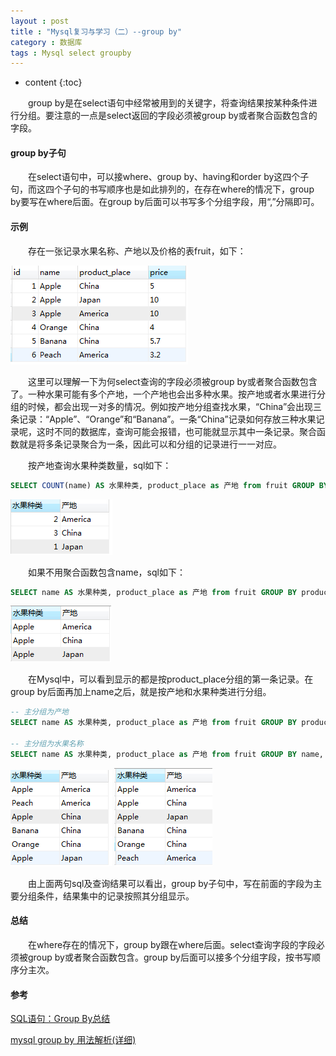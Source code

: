 ```yaml
---
layout : post
title : "Mysql复习与学习（二）--group by"
category : 数据库
tags : Mysql select groupby
---
```

* content
{:toc}

　　group by是在select语句中经常被用到的关键字，将查询结果按某种条件进行分组。要注意的一点是select返回的字段必须被group by或者聚合函数包含的字段。




#### group by子句

　　在select语句中，可以接where、group by、having和order by这四个子句，而这四个子句的书写顺序也是如此排列的，在存在where的情况下，group by要写在where后面。在group by后面可以书写多个分组字段，用“,”分隔即可。

#### 示例

　　存在一张记录水果名称、产地以及价格的表fruit，如下：

![fruit表内容](https://github.com/shiliewrain/shiliewrain.github.io/blob/master/img/select-groupby-table.png?raw=true)

　　这里可以理解一下为何select查询的字段必须被group by或者聚合函数包含了。一种水果可能有多个产地，一个产地也会出多种水果。按产地或者水果进行分组的时候，都会出现一对多的情况。例如按产地分组查找水果，“China”会出现三条记录：“Apple”、“Orange”和“Banana”。一条“China”记录如何存放三种水果记录呢，这时不同的数据库，查询可能会报错，也可能就显示其中一条记录。聚合函数就是将多条记录聚合为一条，因此可以和分组的记录进行一一对应。

　　按产地查询水果种类数量，sql如下：

```sql
SELECT COUNT(name) AS 水果种类, product_place as 产地 from fruit GROUP BY product_place;
```

![查询结果1](https://github.com/shiliewrain/shiliewrain.github.io/blob/master/img/select-groupby-result1.png?raw=true)

　　如果不用聚合函数包含name，sql如下：

```sql
SELECT name AS 水果种类, product_place as 产地 from fruit GROUP BY product_place;
```

![查询结果2](https://github.com/shiliewrain/shiliewrain.github.io/blob/master/img/select-groupby-result2.png?raw=true)

　　在Mysql中，可以看到显示的都是按product_place分组的第一条记录。在group by后面再加上name之后，就是按产地和水果种类进行分组。

```sql
-- 主分组为产地
SELECT name AS 水果种类, product_place as 产地 from fruit GROUP BY product_place, name;

-- 主分组为水果名称
SELECT name AS 水果种类, product_place as 产地 from fruit GROUP BY name, product_place;
```

![查询结果3](https://github.com/shiliewrain/shiliewrain.github.io/blob/master/img/select-groupby-result3.png?raw=true)
![查询结果4](https://github.com/shiliewrain/shiliewrain.github.io/blob/master/img/select-groupby-result4.png?raw=true)

　　由上面两句sql及查询结果可以看出，group by子句中，写在前面的字段为主要分组条件，结果集中的记录按照其分组显示。

#### 总结

　　在where存在的情况下，group by跟在where后面。select查询字段的字段必须被group by或者聚合函数包含。group by后面可以接多个分组字段，按书写顺序分主次。

#### 参考

[SQL语句：Group By总结](http://www.cnblogs.com/glaivelee/archive/2010/11/19/1881381.html)

[mysql group by 用法解析(详细)](http://blog.csdn.net/xxpyeippx/article/details/8059910)